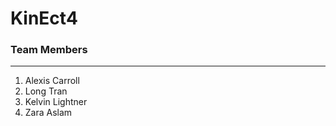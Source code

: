 # KinEct4

### Team Members
----------------
1. Alexis Carroll
2. Long Tran
3. Kelvin Lightner
4. Zara Aslam 



